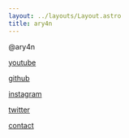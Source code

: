```yaml
---
layout: ../layouts/Layout.astro
title: ary4n
---
```

<!-- Markdown Preview - https://dillinger.io/ -->
@ary4n


[youtube](https://www.youtube.com/@ar4yn)

[github](https://github.com/ar4yn)

[instagram](https://www.instagram.com/ar4yn_/)

[twitter](https://twitter.com/x)

[contact](/contact)
